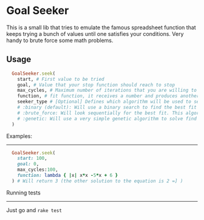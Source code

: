Goal Seeker
==================

  This is a small lib that tries to emulate  the famous spreadsheet function that
keeps trying a bunch of values until one satisfies your conditions. Very handy to
brute force some math problems.


Usage
------------
```ruby
  GoalSeeker.seek(
    start, # First value to be tried
    goal, # Value that your stop function should reach to stop
    max_cycles, # Maximum number of iterations that you are willing to spend looking for the answer
    function, # fit function, it receives a number and produces another one that will be matched against the goal value
    seeker_type # [Optional] Defines which algorithm will be used to search for the goal value. Can be:
    # :binary (default): Will use a binary search to find the best fit
    # :brute_force: Will look sequentially for the best fit. This algorithm also receives a `step` value that defines the increment of each step, Default is set to 1.
    # :genetic: Will use a very simple genetic algorithm to solve find the best fit.
  )
```

Examples:
_____________

```ruby
  GoalSeeker.seek(
    start: 100,
    goal: 0,
    max_cycles:100,
    function: lambda { |x| x*x -5*x + 6 }
  ) # Will return 3 (the other solution to the equation is 2 =] )
```

Running tests
____________

Just go and `rake test`
